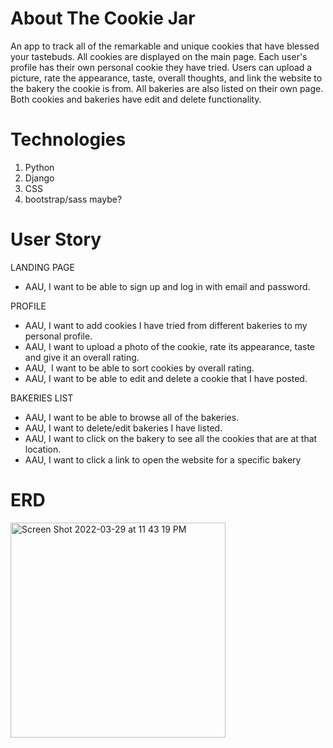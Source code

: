 # About The Cookie Jar
An app to track all of the remarkable and unique cookies that have blessed your tastebuds. All cookies are displayed on the main page. Each user's profile has their own personal cookie they have tried. Users can upload a picture, rate the appearance, taste, overall thoughts, and link the website to the bakery the cookie is from. All bakeries are also listed on their own page. Both cookies and bakeries have edit and delete functionality.

# Technologies
1. Python
2. Django
3. CSS
4. bootstrap/sass maybe?




# User Story
LANDING PAGE
- AAU, I want to be able to sign up and log in with email and password.


PROFILE
- AAU, I want to add cookies I have tried from different bakeries to my personal profile.
- AAU, I want to upload a photo of the cookie, rate its appearance, taste and give it an overall rating.
- AAU,  I want to be able to sort cookies by overall rating.
- AAU, I want to be able to edit and delete a cookie that I have posted.


BAKERIES LIST
- AAU, I want to be able to browse all of the bakeries.
- AAU, I want to delete/edit bakeries I have listed.
- AAU, I want to click on the bakery to see all the cookies that are at that location. 
- AAU, I want to click a link to open the website for a specific bakery


# ERD


<img width="344" alt="Screen Shot 2022-03-29 at 11 43 19 PM" src="https://user-images.githubusercontent.com/80299318/160759591-b6378d6c-dfcb-4079-a39d-600726ee37c8.png">
